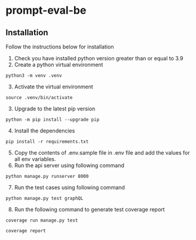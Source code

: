 # prompt-eval-be

## Installation

Follow the instructions below for installation

1. Check you have installed python version greater than or equal to 3.9
2. Create a python virtual environment

```
python3 -m venv .venv
```

3. Activate the virtual environment

```
source .venv/bin/activate
```

3. Upgrade to the latest pip version

```
python -m pip install --upgrade pip
```

4. Install the dependencies

```
pip install -r requirements.txt
```

5. Copy the contents of .env.sample file in .env file and add the values for all env variables.
6. Run the api server using following command

```
python manage.py runserver 8000
```

7. Run the test cases using following command

```
python manage.py test graphQL
```

8. Run the following command to generate test coverage report

```
coverage run manage.py test
```

```
coverage report
```
